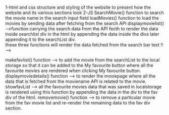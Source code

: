    1-html and css 
    structure and styling of the website to present how the website and its various sections look 
   2-JS 
    SearchMovie() function
   to search the movie name in the search input field
    loadMovies() function  to load the movies by sending data after fetching from the search API
    displaymovielist()  -->function carrying the search data from the API fecth to render the data inside searchlist div in the html by appending the data inside the divs later appending it to the searchList div.  
    these three functions will render the data fetched from the search bar text !! -->

   makefavlist() function --> to add the movie from the searchList to the local storage so that it can be added to the My favourite button where all the favourite movies are rendered when clicking My favourite  button.
   displaymoviedetails() function  --> to render the moviepage where all the data that is fetched from the moviename API is related to the movie.
   showfavList --> all the favourite movies data that was saved in localstorage is rendered using this function by appending the data in the div to the fav div of the html.
    removemovie() function --> to remove a particular movie from the fav movie list and re-render the remaining data to the fav div section. 

 
